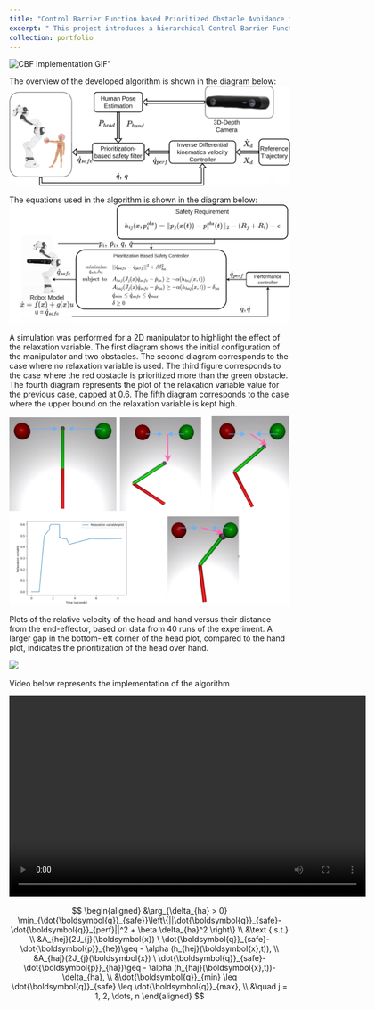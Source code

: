 ```yaml
---
title: "Control Barrier Function based Prioritized Obstacle Avoidance for Robotic Manipulator"
excerpt: " This project introduces a hierarchical Control Barrier Function (CBF)-based control framework designed to proactively ensure the safe operation of an industrial manipulator in close human-robot interaction scenarios.<br/><img src='/images/cbf_diagram1_c1.jpg'>"
collection: portfolio
---
```

<img src='https://github.com/user-attachments/assets/9e04538a-1641-44db-8089-bf51d310f37a' alt='CBF Implementation GIF'>"


The overview of the developed algorithm is shown in the diagram below: 
<img src='/images/CBFcontroller (1).png'>

The equations used in the algorithm is shown in the diagram below:
<img src='/images/equation_controller_po.drawio.png'>



A simulation was performed for a 2D manipulator to
highlight the effect of the relaxation variable. The first diagram
shows the initial configuration of the manipulator and two obstacles.
The second diagram corresponds to the case where no relaxation
variable is used. The third figure corresponds to the case where the
red obstacle is prioritized more than the green obstacle. The fourth
diagram represents the plot of the relaxation variable value for the
previous case, capped at 0.6. The fifth diagram corresponds to the
case where the upper bound on the relaxation variable is kept high.

<img src='/images/highlighting_prioritization (2) (1).png'>

Plots of the relative velocity of the head and hand versus
their distance from the end-effector, based on data from 40 runs of
the experiment. A larger gap in the bottom-left corner of the head
plot, compared to the hand plot, indicates the prioritization of the head over hand. 

<img src='/images/v_vs_d.svg'>


Video below represents the implementation of the algorithm
<!-- Embed local video -->
<video width="640" height="360" controls>
  <source src="/images/CBF_implementation.mp4" type="video/mp4">
  Your browser does not support the video tag.
</video>

$$
\begin{aligned}
&\arg_{\delta_{ha} > 0} \min_{\dot{\boldsymbol{q}}_{safe}}\left\{||\dot{\boldsymbol{q}}_{safe}-\dot{\boldsymbol{q}}_{perf}||^2 + \beta  \delta_{ha}^2 \right\} \\
&\text { s.t.} \\
&A_{hej}(2J_{j}(\boldsymbol{x}) \ \dot{\boldsymbol{q}}_{safe}-\dot{\boldsymbol{p}}_{he})\geq - \alpha (h_{hej}(\boldsymbol{x},t)), \\
&A_{haj}(2J_{j}(\boldsymbol{x}) \ \dot{\boldsymbol{q}}_{safe}-\dot{\boldsymbol{p}}_{ha})\geq - \alpha (h_{haj}(\boldsymbol{x},t))-\delta_{ha}, \\
&\dot{\boldsymbol{q}}_{min} \leq \dot{\boldsymbol{q}}_{safe} \leq \dot{\boldsymbol{q}}_{max}, \\
&\quad j = 1, 2, \dots, n
\end{aligned}
$$


